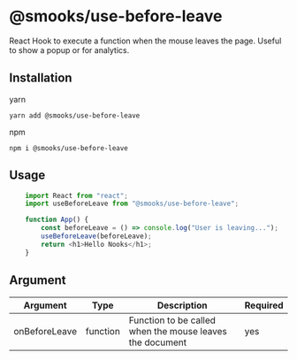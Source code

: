 # @smooks/use-before-leave

React Hook to execute a function when the mouse leaves the page. Useful to show a popup or for analytics.

## Installation

yarn

``` yarn add @smooks/use-before-leave ```

npm

``` npm i @smooks/use-before-leave ```

## Usage

```js
    import React from "react";
    import useBeforeLeave from "@smooks/use-before-leave";

    function App() {
        const beforeLeave = () => console.log("User is leaving...");
        useBeforeLeave(beforeLeave);
        return <h1>Hello Nooks</h1>;
    }
```

## Argument

| Argument | Type | Description | Required |
| -------- | -------- | -------- | -------- |
| onBeforeLeave | function | Function to be called when the mouse leaves the document | yes |